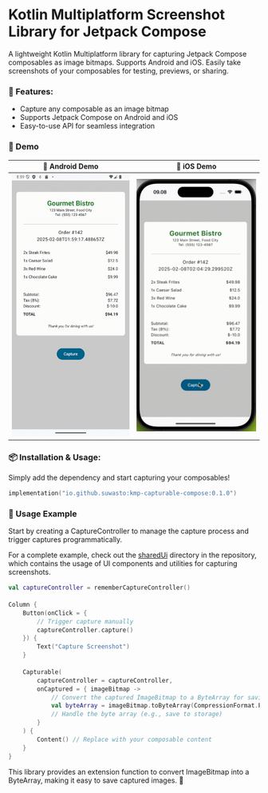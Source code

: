 # Kotlin Multiplatform Screenshot Library for Jetpack Compose

A lightweight Kotlin Multiplatform library for capturing Jetpack Compose composables as image bitmaps. Supports Android and iOS. Easily take screenshots of your composables for testing, previews, or sharing.

### 🚀 Features:
- Capture any composable as an image bitmap
- Supports Jetpack Compose on Android and iOS
- Easy-to-use API for seamless integration

### 🎥 Demo

📱 Android Demo           |  🍏 iOS Demo
:-------------------------:|:-------------------------:
![](assets/screen_record_android.gif)  |  ![](assets/screen_record_ios.gif)

### 📦 Installation & Usage:
Simply add the dependency and start capturing your composables!

```kotlin
implementation("io.github.suwasto:kmp-capturable-compose:0.1.0")
```

### 🚀 Usage Example
Start by creating a CaptureController to manage the capture process and trigger captures programmatically.

For a complete example, check out the [sharedUi](sharedUi) directory in the repository, which contains the usage of UI components and utilities for capturing screenshots.

```kotlin
val captureController = rememberCaptureController()

Column {
    Button(onClick = {
        // Trigger capture manually
        captureController.capture()
    }) {
        Text("Capture Screenshot")
    }

    Capturable(
        captureController = captureController,
        onCaptured = { imageBitmap ->
            // Convert the captured ImageBitmap to a ByteArray for saving
            val byteArray = imageBitmap.toByteArray(CompressionFormat.PNG, 100)
            // Handle the byte array (e.g., save to storage)
        }
    ) {
        Content() // Replace with your composable content
    }
}
```

This library provides an extension function to convert ImageBitmap into a ByteArray, making it easy to save captured images. 🚀